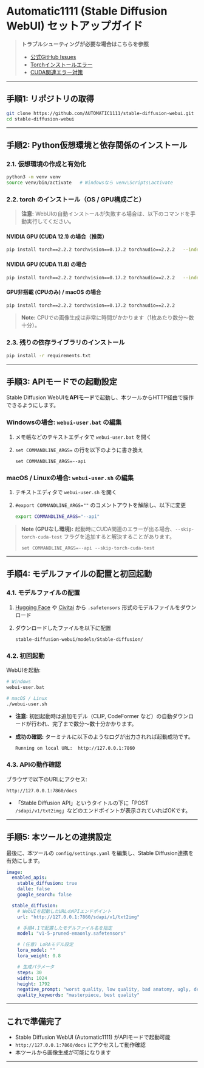 # Automatic1111 (Stable Diffusion WebUI) セットアップガイド

> **トラブルシューティングが必要な場合はこちらを参照**  
> - [公式GitHub Issues](https://github.com/AUTOMATIC1111/stable-diffusion-webui/issues)  
> - [Torchインストールエラー](https://pytorch.org/get-started/previous-versions/)  
> - [CUDA関連エラー対策](https://github.com/AUTOMATIC1111/stable-diffusion-webui/wiki/Troubleshooting)

---

## 手順1: リポジトリの取得

```bash
git clone https://github.com/AUTOMATIC1111/stable-diffusion-webui.git
cd stable-diffusion-webui
```

---

## 手順2: Python仮想環境と依存関係のインストール

### 2.1. 仮想環境の作成と有効化

```bash
python3 -m venv venv
source venv/bin/activate   # Windowsなら venv\Scripts\activate
```

### 2.2. torch のインストール（OS / GPU構成ごと）

> **注意:** WebUIの自動インストールが失敗する場合は、以下のコマンドを手動実行してください。

#### NVIDIA GPU (CUDA 12.1) の場合（推奨）

```bash
pip install torch==2.2.2 torchvision==0.17.2 torchaudio==2.2.2   --index-url https://download.pytorch.org/whl/cu121
```

#### NVIDIA GPU (CUDA 11.8) の場合

```bash
pip install torch==2.2.2 torchvision==0.17.2 torchaudio==2.2.2   --index-url https://download.pytorch.org/whl/cu118
```

#### GPU非搭載 (CPUのみ) / macOS の場合

```bash
pip install torch==2.2.2 torchvision==0.17.2 torchaudio==2.2.2
```

> **Note:** CPUでの画像生成は非常に時間がかかります（1枚あたり数分〜数十分）。

### 2.3. 残りの依存ライブラリのインストール

```bash
pip install -r requirements.txt
```

---

## 手順3: APIモードでの起動設定

Stable Diffusion WebUIを**APIモード**で起動し、本ツールからHTTP経由で操作できるようにします。

### Windowsの場合: `webui-user.bat` の編集

1. メモ帳などのテキストエディタで `webui-user.bat` を開く
2. `set COMMANDLINE_ARGS=` の行を以下のように書き換え

   ```batch
   set COMMANDLINE_ARGS=--api
   ```

### macOS / Linuxの場合: `webui-user.sh` の編集

1. テキストエディタで `webui-user.sh` を開く
2. `#export COMMANDLINE_ARGS=""` のコメントアウトを解除し、以下に変更

   ```bash
   export COMMANDLINE_ARGS="--api"
   ```

> **Note (GPUなし環境):**
> 起動時にCUDA関連のエラーが出る場合、`--skip-torch-cuda-test` フラグを追加すると解決することがあります。
>
> ```batch
> set COMMANDLINE_ARGS=--api --skip-torch-cuda-test
> ```

---

## 手順4: モデルファイルの配置と初回起動

### 4.1. モデルファイルの配置

1. [Hugging Face](https://huggingface.co/models?pipeline_tag=text-to-image&sort=downloads)
   や [Civitai](https://civitai.com/) から `.safetensors` 形式のモデルファイルをダウンロード
2. ダウンロードしたファイルを以下に配置

   ```
   stable-diffusion-webui/models/Stable-diffusion/
   ```

### 4.2. 初回起動

WebUIを起動:

```bash
# Windows
webui-user.bat

# macOS / Linux
./webui-user.sh
```

* **注意:** 初回起動時は追加モデル（CLIP, CodeFormer など）の自動ダウンロードが行われ、完了まで数分〜数十分かかります。
* **成功の確認:** ターミナルに以下のようなログが出力されれば起動成功です。

  ```
  Running on local URL:  http://127.0.0.1:7860
  ```

### 4.3. APIの動作確認

ブラウザで以下のURLにアクセス:

```
http://127.0.0.1:7860/docs
```

* 「Stable Diffusion API」というタイトルの下に「POST `/sdapi/v1/txt2img`」などのエンドポイントが表示されていればOKです。

---

## 手順5: 本ツールとの連携設定

最後に、本ツールの `config/settings.yaml` を編集し、Stable Diffusion連携を有効にします。

```yaml
image:
  enabled_apis:
    stable_diffusion: true
    dalle: false
    google_search: false

  stable_diffusion:
    # WebUIを起動したURLのAPIエンドポイント
    url: "http://127.0.0.1:7860/sdapi/v1/txt2img"

    # 手順4.1で配置したモデルファイル名を指定
    model: "v1-5-pruned-emaonly.safetensors"

    # (任意) LoRAモデル設定
    lora_model: ""
    lora_weight: 0.8

    # 生成パラメータ
    steps: 30
    width: 1024
    height: 1792
    negative_prompt: "worst quality, low quality, bad anatomy, ugly, deformed"
    quality_keywords: "masterpiece, best quality"
```

---

## これで準備完了

* Stable Diffusion WebUI (Automatic1111) がAPIモードで起動可能
* `http://127.0.0.1:7860/docs` にアクセスして動作確認
* 本ツールから画像生成が可能になります

---